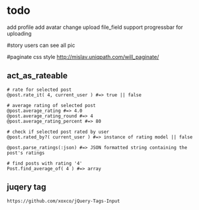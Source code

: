 # todo
add profile
add avatar
change upload file_field
support progressbar for uploading

#story
users can see all pic

#paginate css style
    http://mislav.uniqpath.com/will_paginate/

## act_as_rateable

    # rate for selected post
    @post.rate_it( 4, current_user ) #=> true || false

    # average rating of selected post
    @post.average_rating #=> 4.0
    @post.average_rating_round #=> 4
    @post.average_rating_percent #=> 80

    # check if selected post rated by user
    @post.rated_by?( current_user ) #=> instance of rating model || false

    @post.parse_ratings(:json) #=> JSON formatted string containing the post's ratings

    # find posts with rating '4'
    Post.find_average_of( 4 ) #=> array

## juqery tag
    https://github.com/xoxco/jQuery-Tags-Input